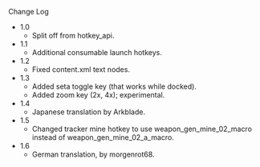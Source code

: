 
Change Log

* 1.0
  - Split off from hotkey_api.
* 1.1
  - Additional consumable launch hotkeys.
* 1.2
  - Fixed content.xml text nodes.
* 1.3
  - Added seta toggle key (that works while docked).
  - Added zoom key (2x, 4x); experimental.
* 1.4
  - Japanese translation by Arkblade.
* 1.5
  - Changed tracker mine hotkey to use weapon_gen_mine_02_macro instead of weapon_gen_mine_02_a_macro.
* 1.6
  - German translation, by morgenrot68.